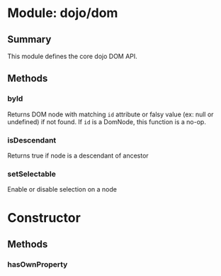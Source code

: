 # Module: dojo/dom

## Summary

This module defines the core dojo DOM API.
## Methods

### byId
Returns DOM node with matching `id` attribute or falsy value (ex: null or undefined)
if not found.  If `id` is a DomNode, this function is a no-op.


### isDescendant
Returns true if node is a descendant of ancestor

### setSelectable
Enable or disable selection on a node

# Constructor

## Methods

### hasOwnProperty


